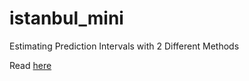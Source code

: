 # istanbul_mini
Estimating Prediction Intervals with 2 Different Methods

Read [here](./markdown/main.html)
